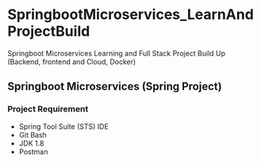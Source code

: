 # SpringbootMicroservices_LearnAndProjectBuild
Springboot Microservices Learning and Full Stack Project Build Up (Backend, frontend and Cloud, Docker)



## Springboot Microservices (Spring Project)
### Project Requirement 
* Spring Tool Suite (STS) IDE
* Git Bash
* JDK 1.8
* Postman
